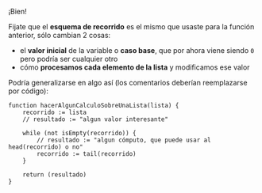 ¡Bien! 

Fijate que el **esquema de recorrido** es el mismo que usaste para la función anterior, sólo cambian 2 cosas:

* el **valor inicial** de la variable o **caso base**, que por ahora viene siendo `0` pero podría ser cualquier otro
* cómo **procesamos cada elemento de la lista** y modificamos ese valor

Podría generalizarse en algo así (los comentarios deberían reemplazarse por código):

```puppet
function hacerAlgunCalculoSobreUnaLista(lista) {
    recorrido := lista
    // resultado := "algun valor interesante"

    while (not isEmpty(recorrido)) {
        // resultado := "algun cómputo, que puede usar al head(recorrido) o no"
        recorrido := tail(recorrido)
    }

    return (resultado)
}
```